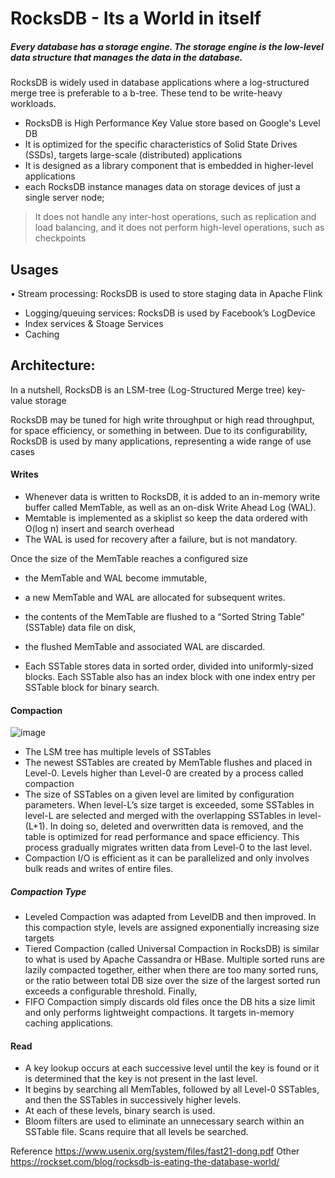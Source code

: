 # RocksDB - Its a World in itself

##### Every database has a storage engine. The storage engine is the low-level data structure that manages the data in the database. 
RocksDB is widely used in database applications where a log-structured merge tree is preferable to a b-tree. These tend to be write-heavy workloads.

- RocksDB is High Performance Key Value store based on Google's Level DB
- It is optimized for the specific characteristics of Solid State Drives (SSDs), targets large-scale (distributed) applications
- It is designed as a library component that is embedded in higher-level applications
- each RocksDB instance manages data on storage devices of just a single server node; 

> It does not handle any inter-host operations, such as replication and load balancing, and it does not perform high-level operations, such as checkpoints

## Usages
• Stream processing: RocksDB is used to store staging data in Apache Flink
* Logging/queuing services: RocksDB is used by Facebook’s LogDevice
* Index services & Stoage Services
* Caching

## Architecture:
In a nutshell, RocksDB is an LSM-tree (Log-Structured Merge tree) key-value storage

RocksDB may be tuned for high write throughput or high read throughput, for space efficiency, or something in between.
Due to its configurability, RocksDB is used by many applications, representing a wide range of use cases

#### Writes 
* Whenever data is written to RocksDB, it is added to an in-memory write buffer called MemTable, as well as an
on-disk Write Ahead Log (WAL). 
* Memtable is implemented as a skiplist so keep the data ordered with O(log n) insert and search overhead
* The WAL is used for recovery after a failure, but is not mandatory.

Once the size of the MemTable reaches a configured size 
*  the MemTable and WAL become immutable,  
*  a new MemTable and WAL are allocated for subsequent writes. 
*  the contents of the MemTable are flushed to a “Sorted String Table” (SSTable) data file on disk,  
*  the flushed MemTable and associated WAL are discarded.  

* Each SSTable stores data in sorted order, divided into uniformly-sized blocks. Each SSTable also has an index block 
with one index entry per SSTable block for binary search.

#### Compaction

![image](https://user-images.githubusercontent.com/7579608/126607408-be0c5018-a7ce-4a94-8bed-9a9d22365778.png)

* The LSM tree has multiple levels of SSTables
* The newest SSTables are created by MemTable flushes and placed in Level-0. Levels higher
than Level-0 are created by a process called compaction
* The size of SSTables on a given level are limited by configuration parameters. When level-L’s size target is exceeded, some SSTables in level-L are selected and merged with the overlapping SSTables in level-(L+1). In doing so, deleted and overwritten data is removed, and the table is optimized for read performance and space efficiency. This process gradually migrates written data from Level-0 to the last level.
* Compaction I/O is efficient as it can be parallelized and only involves bulk reads and writes of entire files.

##### Compaction Type
- Leveled Compaction was adapted from LevelDB and then improved. In this compaction style, levels are assigned exponentially increasing size targets 
- Tiered Compaction (called Universal Compaction in RocksDB) is similar to what is used by Apache Cassandra or HBase. Multiple sorted runs are lazily
compacted together, either when there are too many sorted runs, or the ratio between total DB size over the size of the largest sorted run
exceeds a configurable threshold. Finally,
- FIFO Compaction simply discards old files once the DB hits a size limit and only performs lightweight compactions. It targets in-memory caching applications.


#### Read
* A key lookup occurs at each successive level until the key is found or it is determined that the key is not present in the last level. 
* It begins by searching all MemTables, followed by all Level-0 SSTables, and then the SSTables in successively higher levels. 
* At each of these levels, binary search is used. 
* Bloom filters are used to eliminate an unnecessary search within an SSTable file. Scans require that all levels be searched.

Reference https://www.usenix.org/system/files/fast21-dong.pdf
Other https://rockset.com/blog/rocksdb-is-eating-the-database-world/
